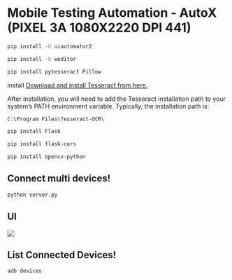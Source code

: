 # Mobile Testing Automation - AutoX (PIXEL 3A 1080X2220 DPI 441)
```sh
pip install -U uiautomator2
```
```sh
pip install -U weditor
```
```sh
pip install pytesseract Pillow
```

install [Download and install Tesseract from here.](https://github.com/UB-Mannheim/tesseract/wiki)

After installation, you will need to add the Tesseract installation path to your system’s PATH environment variable. Typically, the installation path is:

```sh
C:\Program Files\Tesseract-OCR\
```

```sh
pip install Flask
```

```sh
pip install flask-cors
```

```sh
pip install opencv-python
```

## Connect multi devices!
```sh
python server.py
```
## UI
<img src="https://raw.githubusercontent.com/SUBACITO/AutoX/main/demoUI.png" />

## List Connected Devices!
```sh
adb devices
```
